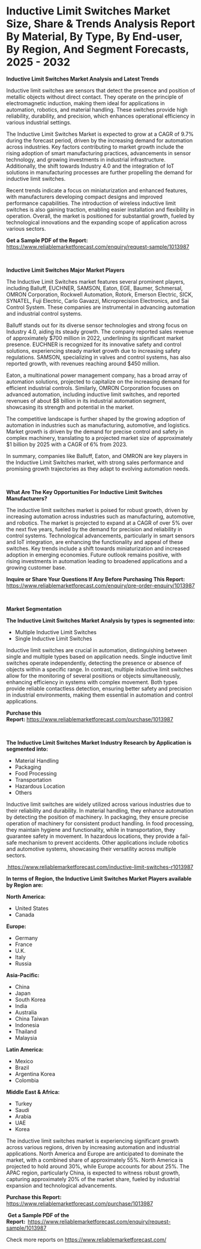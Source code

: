 <p><h1>Inductive Limit Switches Market Size, Share & Trends Analysis Report By Material, By Type, By End-user, By Region, And Segment Forecasts, 2025 - 2032</h1></p><p><strong>Inductive Limit Switches Market Analysis and Latest Trends</strong></p>
<p><p>Inductive limit switches are sensors that detect the presence and position of metallic objects without direct contact. They operate on the principle of electromagnetic induction, making them ideal for applications in automation, robotics, and material handling. These switches provide high reliability, durability, and precision, which enhances operational efficiency in various industrial settings.</p><p>The Inductive Limit Switches Market is expected to grow at a CAGR of 9.7% during the forecast period, driven by the increasing demand for automation across industries. Key factors contributing to market growth include the rising adoption of smart manufacturing practices, advancements in sensor technology, and growing investments in industrial infrastructure. Additionally, the shift towards Industry 4.0 and the integration of IoT solutions in manufacturing processes are further propelling the demand for inductive limit switches.</p><p>Recent trends indicate a focus on miniaturization and enhanced features, with manufacturers developing compact designs and improved performance capabilities. The introduction of wireless inductive limit switches is also gaining traction, enabling easier installation and flexibility in operation. Overall, the market is positioned for substantial growth, fueled by technological innovations and the expanding scope of application across various sectors.</p></p>
<p><strong>Get a Sample PDF of the Report:&nbsp;</strong> <a href="https://www.reliablemarketforecast.com/enquiry/request-sample/1013987?utm_campaign=2253&utm_medium=2&utm_source=Github&utm_content=ia&utm_term=18022025&utm_id=inductive-limit-switches">https://www.reliablemarketforecast.com/enquiry/request-sample/1013987</a></p>
<p>&nbsp;</p>
<p><strong>Inductive Limit Switches Major Market Players</strong></p>
<p><p>The Inductive Limit Switches market features several prominent players, including Balluff, EUCHNER, SAMSON, Eaton, EGE, Baumer, Schmersal, OMRON Corporation, Rockwell Automation, Rotork, Emerson Electric, SICK, SYNATEL, Fuji Electric, Carlo Gavazzi, Microprecision Electronics, and Sai Control System. These companies are instrumental in advancing automation and industrial control systems.</p><p>Balluff stands out for its diverse sensor technologies and strong focus on Industry 4.0, aiding its steady growth. The company reported sales revenue of approximately $700 million in 2022, underlining its significant market presence. EUCHNER is recognized for its innovative safety and control solutions, experiencing steady market growth due to increasing safety regulations. SAMSON, specializing in valves and control systems, has also reported growth, with revenues reaching around $450 million.</p><p>Eaton, a multinational power management company, has a broad array of automation solutions, projected to capitalize on the increasing demand for efficient industrial controls. Similarly, OMRON Corporation focuses on advanced automation, including inductive limit switches, and reported revenues of about $8 billion in its industrial automation segment, showcasing its strength and potential in the market.</p><p>The competitive landscape is further shaped by the growing adoption of automation in industries such as manufacturing, automotive, and logistics. Market growth is driven by the demand for precise control and safety in complex machinery, translating to a projected market size of approximately $1 billion by 2025 with a CAGR of 6% from 2023.</p><p>In summary, companies like Balluff, Eaton, and OMRON are key players in the Inductive Limit Switches market, with strong sales performance and promising growth trajectories as they adapt to evolving automation needs.</p></p>
<p>&nbsp;</p>
<p><strong>What Are The Key Opportunities For Inductive Limit Switches Manufacturers?</strong></p>
<p><p>The inductive limit switches market is poised for robust growth, driven by increasing automation across industries such as manufacturing, automotive, and robotics. The market is projected to expand at a CAGR of over 5% over the next five years, fueled by the demand for precision and reliability in control systems. Technological advancements, particularly in smart sensors and IoT integration, are enhancing the functionality and appeal of these switches. Key trends include a shift towards miniaturization and increased adoption in emerging economies. Future outlook remains positive, with rising investments in automation leading to broadened applications and a growing customer base.</p></p>
<p><strong>Inquire or Share Your Questions If Any Before Purchasing This Report:</strong> <a href="https://www.reliablemarketforecast.com/enquiry/pre-order-enquiry/1013987?utm_campaign=2253&utm_medium=2&utm_source=Github&utm_content=ia&utm_term=18022025&utm_id=inductive-limit-switches">https://www.reliablemarketforecast.com/enquiry/pre-order-enquiry/1013987</a></p>
<p>&nbsp;</p>
<p><strong>Market Segmentation</strong></p>
<p><strong>The Inductive Limit Switches Market Analysis by types is segmented into:</strong></p>
<p><ul><li>Multiple Inductive Limit Switches</li><li>Single Inductive Limit Switches</li></ul></p>
<p><p>Inductive limit switches are crucial in automation, distinguishing between single and multiple types based on application needs. Single inductive limit switches operate independently, detecting the presence or absence of objects within a specific range. In contrast, multiple inductive limit switches allow for the monitoring of several positions or objects simultaneously, enhancing efficiency in systems with complex movement. Both types provide reliable contactless detection, ensuring better safety and precision in industrial environments, making them essential in automation and control applications.</p></p>
<p><strong>Purchase this Report:&nbsp;</strong><a href="https://www.reliablemarketforecast.com/purchase/1013987?utm_campaign=2253&utm_medium=2&utm_source=Github&utm_content=ia&utm_term=18022025&utm_id=inductive-limit-switches">https://www.reliablemarketforecast.com/purchase/1013987</a></p>
<p>&nbsp;</p>
<p><strong>The Inductive Limit Switches Market Industry Research by Application is segmented into:</strong></p>
<p><ul><li>Material Handling</li><li>Packaging</li><li>Food Processing</li><li>Transportation</li><li>Hazardous Location</li><li>Others</li></ul></p>
<p><p>Inductive limit switches are widely utilized across various industries due to their reliability and durability. In material handling, they enhance automation by detecting the position of machinery. In packaging, they ensure precise operation of machinery for consistent product handling. In food processing, they maintain hygiene and functionality, while in transportation, they guarantee safety in movement. In hazardous locations, they provide a fail-safe mechanism to prevent accidents. Other applications include robotics and automotive systems, showcasing their versatility across multiple sectors.</p></p>
<p><a href="https://www.reliablemarketforecast.com/inductive-limit-switches-r1013987?utm_campaign=2253&utm_medium=2&utm_source=Github&utm_content=ia&utm_term=18022025&utm_id=inductive-limit-switches">&nbsp;https://www.reliablemarketforecast.com/inductive-limit-switches-r1013987</a></p>
<p><strong>In terms of Region, the Inductive Limit Switches Market Players available by Region are:</strong></p>
<p>
    <p> <strong> North America: </strong>
        <ul>
            <li>United States</li>
            <li>Canada</li>
        </ul>
        </p> 
    <p> <strong> Europe: </strong>
        <ul>
            <li>Germany</li>
            <li>France</li>
            <li>U.K.</li>
            <li>Italy</li>
            <li>Russia</li>
        </ul>
        </p> 
    <p> <strong> Asia-Pacific: </strong>
        <ul>
            <li>China</li>
            <li>Japan</li>
            <li>South Korea</li>
            <li>India</li>
            <li>Australia</li>
            <li>China Taiwan</li>
            <li>Indonesia</li>
            <li>Thailand</li>
            <li>Malaysia</li>
        </ul>
        </p> 
    <p> <strong> Latin America: </strong>
        <ul>
            <li>Mexico</li>
            <li>Brazil</li>
            <li>Argentina Korea</li>
            <li>Colombia</li>
        </ul>
        </p> 
    <p> <strong> Middle East & Africa: </strong>
        <ul>
            <li>Turkey</li>
            <li>Saudi</li>
            <li>Arabia</li>
            <li>UAE</li>
            <li>Korea</li>
        </ul>
    </p>
    </p>
<p><p>The inductive limit switches market is experiencing significant growth across various regions, driven by increasing automation and industrial applications. North America and Europe are anticipated to dominate the market, with a combined share of approximately 55%. North America is projected to hold around 30%, while Europe accounts for about 25%. The APAC region, particularly China, is expected to witness robust growth, capturing approximately 20% of the market share, fueled by industrial expansion and technological advancements.</p></p>
<p><strong>Purchase this Report: </strong><a href="https://www.reliablemarketforecast.com/purchase/1013987?utm_campaign=2253&utm_medium=2&utm_source=Github&utm_content=ia&utm_term=18022025&utm_id=inductive-limit-switches">https://www.reliablemarketforecast.com/purchase/1013987</a></p>
<p>&nbsp;<strong>Get a Sample PDF of the Report:&nbsp;&nbsp;</strong><a href="https://www.reliablemarketforecast.com/enquiry/request-sample/1013987?utm_campaign=2253&utm_medium=2&utm_source=Github&utm_content=ia&utm_term=18022025&utm_id=inductive-limit-switches">https://www.reliablemarketforecast.com/enquiry/request-sample/1013987</a></p>
<p><strong></strong></p>
<p>Check more reports on <a href="https://www.reliablemarketforecast.com/?utm_campaign=2253&utm_medium=2&utm_source=Github&utm_content=ia&utm_term=18022025&utm_id=inductive-limit-switches">https://www.reliablemarketforecast.com/</a></p>